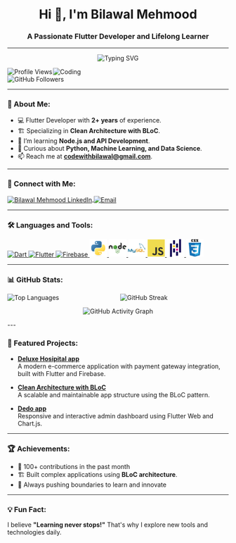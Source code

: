 <h1 align="center">Hi 👋, I'm Bilawal Mehmood</h1>
<h3 align="center">A Passionate Flutter Developer and Lifelong Learner</h3>

---

<p align="center">
  <img src="https://readme-typing-svg.demolab.com?font=Fira+Code&weight=500&size=24&pause=1000&color=F7567C&width=435&lines=Flutter+Developer;Expert+in+Clean+Architecture+with+BLoC;Lifelong+Learner+and+Innovator" alt="Typing SVG">
</p>

<img align="right" alt="Coding" width="400" src="https://static1.s123-cdn-static-a.com/uploads/5555641/normal_614650aa3c2a1.gif">

<p align="left"> <img src="https://komarev.com/ghpvc/?username=bilawalmehmood&label=Profile%20views&color=0e75b6&style=flat" alt="Profile Views" /> 
<img src="https://img.shields.io/github/followers/bilawalmehmood?label=Followers" alt="GitHub Followers">
</p>

---

### 🌟 About Me:
- 💻 Flutter Developer with **2+ years** of experience.
- 🏗 Specializing in **Clean Architecture with BLoC**.
- 🌱 I’m learning **Node.js and API Development**.
- 🧠 Curious about **Python, Machine Learning, and Data Science**.
- 📫 Reach me at **codewithbilawal@gmail.com**.

---

### 🔗 Connect with Me:
<p align="left">
<a href="https://linkedin.com/in/bilawal-mehmood-17b54b1b8" target="_blank">
  <img align="center" src="https://img.shields.io/badge/-LinkedIn-%230077B5?style=for-the-badge&logo=linkedin&logoColor=white" alt="Bilawal Mehmood LinkedIn" />
</a>
<a href="mailto:codewithbilawal@gmail.com">
  <img align="center" src="https://img.shields.io/badge/-Gmail-EA4335?style=for-the-badge&logo=gmail&logoColor=white" alt="Email" />
</a>
</p>

---

### 🛠️ Languages and Tools:
<p align="left">
  <a href="https://dart.dev" target="_blank">
    <img src="https://www.vectorlogo.zone/logos/dartlang/dartlang-icon.svg" alt="Dart" width="40" height="40"/>
  </a>
  <a href="https://flutter.dev" target="_blank">
    <img src="https://www.vectorlogo.zone/logos/flutterio/flutterio-icon.svg" alt="Flutter" width="40" height="40"/>
  </a>
  <a href="https://firebase.google.com/" target="_blank">
    <img src="https://www.vectorlogo.zone/logos/firebase/firebase-icon.svg" alt="Firebase" width="40" height="40"/>
  </a>
  <a href="https://www.python.org" target="_blank">
    <img src="https://raw.githubusercontent.com/devicons/devicon/master/icons/python/python-original.svg" alt="Python" width="40" height="40"/>
  </a>
  <a href="https://nodejs.org" target="_blank">
    <img src="https://raw.githubusercontent.com/devicons/devicon/master/icons/nodejs/nodejs-original-wordmark.svg" alt="Node.js" width="40" height="40"/>
  </a>
  <a href="https://www.mysql.com/" target="_blank">
    <img src="https://raw.githubusercontent.com/devicons/devicon/master/icons/mysql/mysql-original-wordmark.svg" alt="MySQL" width="40" height="40"/>
  </a>
  <a href="https://developer.mozilla.org/en-US/docs/Web/JavaScript" target="_blank">
    <img src="https://raw.githubusercontent.com/devicons/devicon/master/icons/javascript/javascript-original.svg" alt="JavaScript" width="40" height="40"/>
  </a>
  <a href="https://pandas.pydata.org/" target="_blank">
    <img src="https://raw.githubusercontent.com/devicons/devicon/2ae2a900d2f041da66e950e4d48052658d850630/icons/pandas/pandas-original.svg" alt="Pandas" width="40" height="40"/>
  </a>
  <a href="https://www.w3schools.com/css/" target="_blank">
    <img src="https://raw.githubusercontent.com/devicons/devicon/master/icons/css3/css3-original-wordmark.svg" alt="CSS3" width="40" height="40"/>
  </a>
</p>

---

### 📊 GitHub Stats:
<p align="center">
<img align="left" src="https://github-readme-stats.vercel.app/api/top-langs?username=bilawalmehmood&show_icons=true&locale=en&layout=compact&theme=radical" alt="Top Languages" /></p>
<p align="center">
  <img src="https://github-readme-streak-stats.herokuapp.com/?user=bilawalmehmood&theme=radical&hide_border=true" alt="GitHub Streak" />
</p>
<p align="center">
  <img src="https://github-readme-activity-graph.cyclic.app/graph?username=bilawalmehmood&theme=react-dark&hide_border=true&area=true" alt="GitHub Activity Graph" />
</p>
---

### 🚀 Featured Projects:
- **[Deluxe Hosipital app](https://github.com/your-repository-link)**  
  A modern e-commerce application with payment gateway integration, built with Flutter and Firebase.

- **[Clean Architecture with BLoC](https://github.com/your-repository-link)**  
  A scalable and maintainable app structure using the BLoC pattern.

- **[Dedo app](https://github.com/your-repository-link)**  
  Responsive and interactive admin dashboard using Flutter Web and Chart.js.

---

### 🏆 Achievements:
- 🌟 100+ contributions in the past month
- 🏗 Built complex applications using **BLoC architecture**.
- 🎯 Always pushing boundaries to learn and innovate

---

### 💡 Fun Fact:
I believe **"Learning never stops!"** That's why I explore new tools and technologies daily.
